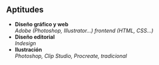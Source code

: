 ## Aptitudes
- **Diseño gráfico y web** <br>
*Adobe (Photoshop, Illustrator...) frontend (HTML, CSS...)* <br>
- **Diseño editorial** <br>
*Indesign* <br>
- **Ilustración** <br>
*Photoshop, Clip Studio, Procreate, tradicional*
